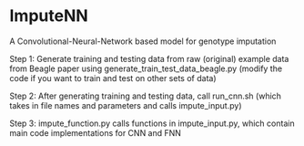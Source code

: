 # ImputeNN
A Convolutional-Neural-Network based model for genotype imputation

Step 1: Generate training and testing data from raw (original) example data from Beagle paper using generate_train_test_data_beagle.py (modify the code if you want to train and test on other sets of data)

Step 2: After generating training and testing data, call run_cnn.sh (which takes in file names and parameters and calls impute_input.py)

Step 3: impute_function.py calls functions in impute_input.py, which contain main code implementations for CNN and FNN
